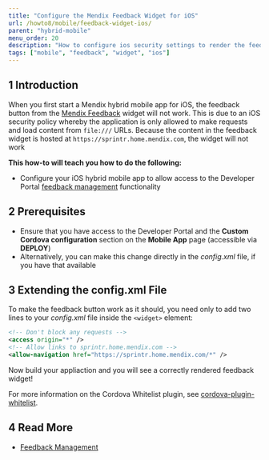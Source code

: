 ```yaml
---
title: "Configure the Mendix Feedback Widget for iOS"
url: /howto8/mobile/feedback-widget-ios/
parent: "hybrid-mobile"
menu_order: 20
description: "How to configure ios security settings to render the feedback widget's content"
tags: ["mobile", "feedback", "widget", "ios"]
---
```


## 1 Introduction

When you first start a Mendix hybrid mobile app for iOS, the feedback button from the [Mendix Feedback](/appstore/widgets/mendix-feedback) widget will not work. This is due to an iOS security policy whereby the application is only allowed to make requests and load content from `file:///` URLs. Because the content in the feedback widget is hosted at `https://sprintr.home.mendix.com`, the widget will not work 

**This how-to will teach you how to do the following:**

* Configure your iOS hybrid mobile app to allow access to the Developer Portal [feedback management](/developerportal/collaborate/feedback) functionality

## 2 Prerequisites

* Ensure that you have access to the Developer Portal and the **Custom Cordova configuration** section on the **Mobile App** page (accessible via **DEPLOY**)
* Alternatively, you can make this change directly in the *config.xml* file, if you have that available

## 3 Extending the config.xml File

To make the feedback button work as it should, you need only to add two lines to your *config.xml* file inside the `<widget>` element:

```xml
<!-- Don't block any requests -->
<access origin="*" />
<!-- Allow links to sprintr.home.mendix.com -->
<allow-navigation href="https://sprintr.home.mendix.com/*" />
```

Now build your appliaction and you will see a correctly rendered feedback widget! 

For more information on the Cordova Whitelist plugin, see [cordova-plugin-whitelist](https://cordova.apache.org/docs/en/latest/reference/cordova-plugin-whitelist/).

## 4 Read More

* [Feedback Management](/developerportal/collaborate/feedback)